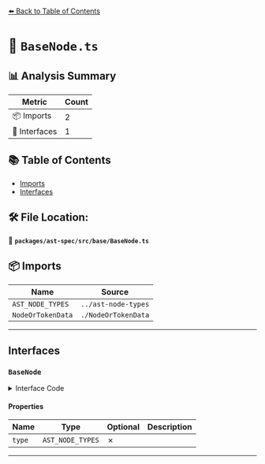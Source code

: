 [⬅️ Back to Table of Contents](../../../../index.md)

# 📄 `BaseNode.ts`

## 📊 Analysis Summary

| Metric | Count |
|--------|-------|
| 📦 Imports | 2 |
| 📐 Interfaces | 1 |

## 📚 Table of Contents

- [Imports](#imports)
- [Interfaces](#interfaces)

## 🛠️ File Location:
📂 **`packages/ast-spec/src/base/BaseNode.ts`**

## 📦 Imports

| Name | Source |
|------|--------|
| `AST_NODE_TYPES` | `../ast-node-types` |
| `NodeOrTokenData` | `./NodeOrTokenData` |


---

## Interfaces

### `BaseNode`

<details><summary>Interface Code</summary>

```ts
export interface BaseNode extends NodeOrTokenData {
  type: AST_NODE_TYPES;

  /**
   * The parent node of the current node
   *
   * This is added in the @typescript-eslint/types package as ESLint adds it
   * while traversing.
   */
  // parent?: Node;
}
```
</details>

#### Properties

| Name | Type | Optional | Description |
|------|------|----------|-------------|
| `type` | `AST_NODE_TYPES` | ✗ |  |


---